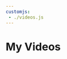 ```yaml
---
customjs:
 - ./videos.js
---
```


# My Videos

<div id="videos" style="display:flex,flex-wrap:wrap,justify-content:flex-end"></div>

